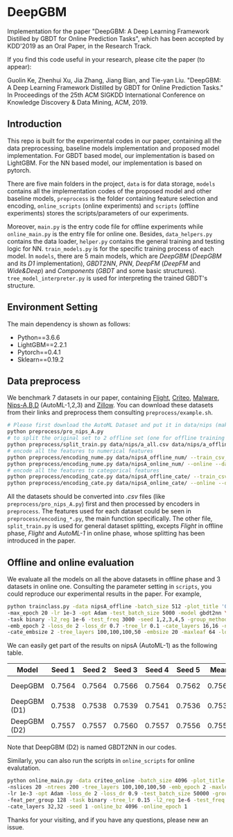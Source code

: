 # DeepGBM

Implementation for the paper "DeepGBM: A Deep Learning Framework Distilled  by GBDT for Online Prediction Tasks", 
which has been accepted by KDD'2019 as an Oral Paper, in the Research Track.

If you find this code useful in your research, please cite the paper (to appear):

Guolin Ke, Zhenhui Xu, Jia Zhang, Jiang Bian, and Tie-yan Liu. "DeepGBM: A Deep Learning Framework Distilled  by GBDT for Online Prediction Tasks." In Proceedings of the 25th ACM SIGKDD International Conference on Knowledge Discovery & Data Mining, ACM, 2019.

## Introduction
This repo is built for the experimental codes in our paper, 
containing all the data preprocessing, baseline models implementation
and proposed model implementation.
For GBDT based model, our implementation is based on LightGBM. 
For the NN based model, our implementation is based on pytorch.

There are five main folders in the project, `data` is for data storage, 
`models` contains all the implementation codes of the proposed model 
and other baseline models, `preprocess` is the folder containing
feature selection and encoding, `online_scripts`
(online experiments) and `scripts` (offline experiments) stores the
scripts/parameters of our experiments. 

Moreover, `main.py` is the entry code file for offline 
experiments while `online_main.py` is the entry file for online one.
Besides, `data_helpers.py` contains the data loader, `helper.py`
contains the general training and testing logic for NN. 
`train_models.py` is for the specific training process of each model.
In `models`, there are 5 main models, which are *DeepGBM* (*DeepGBM* and its *D1* implementation), 
*GBDT2NN*, *PNN*, *DeepFM* (*DeepFM* and *Wide&Deep*) and *Components* (*GBDT*
and some basic structures). `tree_model_interpreter.py` is used for interpreting
the trained GBDT's structure.

## Environment Setting
The main dependency is shown as follows:
* Python==3.6.6
* LightGBM==2.2.1
* Pytorch==0.4.1
* Sklearn==0.19.2

## Data preprocess
We benchmark 7 datasets in our paper, containing 
[Flight](http://stat-computing.org/dataexpo/2009/),
[Criteo](https://www.kaggle.com/c/criteo-display-ad-challenge/data),
[Malware](https://www.kaggle.com/c/malware-classification),
[Nips-A,B,D](https://www.4paradigm.com/competition/nips2018) (AutoML-1,2,3) and
[Zillow](https://www.kaggle.com/c/zillow-prize-1). You can download
these datasets from their links and preprocess them consulting `preprocess/example.sh`.
```bash
# Please first download the AutoML Dataset and put it in data/nips (make data/nips/AA exists or change the root in the code file)
python preprocess/pro_nips_A.py
# to split the original set to 2 offline set (one for offline training and the other for offline testing)
python preprocess/split_train.py data/nips/a_all.csv data/nips/a_offline.csv
# encode all the features to numerical features
python preprocess/encoding_nume.py data/nipsA_offline_num/ --train_csv_path data/nips/a_offline0.csv --test_csv_path data/nips/a_offline1.csv
python preprocess/encoding_nume.py data/nipsA_online_num/ --online --data data/nips/a --num_onlines 5
# encode all the features to categorical features
python preprocess/encoding_cate.py data/nipsA_offline_cate/ --train_csv_path data/nips/a_offline0.csv --test_csv_path data/nips/a_offline1.csv
python preprocess/encoding_cate.py data/nipsA_online_cate/ --online --data data/nips/a --num_onlines 5
```

All the datasets should be converted into *.csv* files (like `preprocess/pro_nips_A.py`) first and then processed 
by encoders in `preprocess`. The features used for each dataset could be seen in 
`preprocess/encoding_*.py`, the main function specifically. The other file,
`split_train.py` is used for general dataset splitting, excepts *Flight*
in offline phase, *Flight* and *AutoML-1* in online phase, whose splitting
has been introduced in the paper.

## Offline and online evaluation
We evaluate all the models on all the above datasets 
in offline phase and 3 datasets in online one. Consulting the
parameter setting in `scripts`, you could reproduce our experimental
results in the paper. For example,
```bash
python trainclass.py -data nipsA_offline -batch_size 512 -plot_title '0201' \
-max_epoch 20 -lr 1e-3 -opt Adam -test_batch_size 5000 -model gbdt2nn \
-task binary -l2_reg 1e-6 -test_freq 3000 -seed 1,2,3,4,5 -group_method Random \
-emb_epoch 2 -loss_de 2 -loss_dr 0.7 -tree_lr 0.1 -cate_layers 16,16 -nslices 5 \
-cate_embsize 2 -tree_layers 100,100,100,50 -embsize 20 -maxleaf 64 -log_freq 500
```
We can easily get part of the results on nipsA (AutoML-1) as the following table.

| Model | Seed 1 | Seed 2 | Seed 3 | Seed 4 | Seed 5 | Mean | Std |
|--|--|--|--|--|--|--|--|
| DeepGBM | 0.7564 | 0.7564 | 0.7566 | 0.7564 | 0.7562 | 0.7564 | 1e-4|
| DeepGBM (D1) | 0.7538 | 0.7538 | 0.7539 | 0.7541 | 0.7536 | 0.7538 | 2e-4 | 
| DeepGBM (D2) | 0.7557 | 0.7557 | 0.7560 | 0.7557 | 0.7556 | 0.7557 | 2e-4 |

Note that DeepGBM (D2) is named GBDT2NN in our codes.

Similarly, you can also run the scripts in 
`online_scripts` for online evalutation. 
```bash
python online_main.py -data criteo_online -batch_size 4096 -plot_title '0201' -max_epoch 12 \
-nslices 20 -ntrees 200 -tree_layers 100,100,100,50 -emb_epoch 2 -maxleaf 128 -embsize 20 -emb_lr 1e-3 \
-lr 1e-3 -opt Adam -loss_de 2 -loss_dr 0.9 -test_batch_size 50000 -group_method Random -model deepgbm \
-feat_per_group 128 -task binary -tree_lr 0.15 -l2_reg 1e-6 -test_freq 3000 \
-cate_layers 32,32 -seed 1 -online_bz 4096 -online_epoch 1
```

Thanks for your visiting, and if you have any questions, please new an issue.


